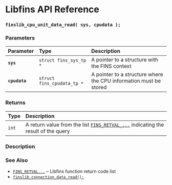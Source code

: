 # Libfins API Reference

### `finslib_cpu_unit_data_read( sys, cpudata );`

### Parameters

| Parameter | Type | Description |
| :--- | :--- | :--- |
|**`sys`**|`struct fins_sys_tp *`|A pointer to a structure with the FINS context|
|**`cpudata`**|`struct fins_cpudata_tp *`|A pointer to a structure where the CPU information must be stored|

### Returns

| Type | Description |
| :--- | :--- |
|`int`|A return value from the list [`FINS_RETVAL_...`](FINS_RETVAL.md) indicating the result of the query|

### Description

### See Also

* [`FINS_RETVAL...`](FINS_RETVAL.md) &ndash; Libfins function return code list
* [`finslib_connection_data_read();`](finslib_connection_data_read.md)
